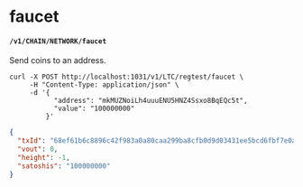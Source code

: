 # faucet

#### `/v1/CHAIN/NETWORK/faucet`

Send coins to an address.

```shell
curl -X POST http://localhost:1031/v1/LTC/regtest/faucet \
     -H "Content-Type: application/json" \
     -d '{
           "address": "mkMUZNoiLh4uuuENU5HNZ4Ssxo8BqEQc5t",
           "value": "100000000"
         }'
```

```json
{
  "txId": "68ef61b6c8896c42f983a0a80caa299ba8cfb0d9d03431ee5bcd6fbf7e0aa21b",
  "vout": 0,
  "height": -1,
  "satoshis": "100000000"
}
```
